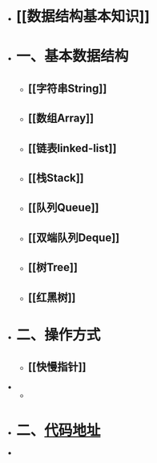 - # [[数据结构基本知识]]
- # 一、基本数据结构
	- ## [[字符串String]]
	- ## [[数组Array]]
	- ## [[链表linked-list]]
	- ## [[栈Stack]]
	- ## [[队列Queue]]
	- ## [[双端队列Deque]]
	- ## [[树Tree]]
	- ## [[红黑树]]
- # 二、操作方式
	- ## [[快慢指针]]
-
	-
- # 二、[代码地址](https://github.com/FarmCoder007/dataStructuresNew)
-